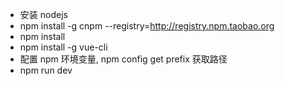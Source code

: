 * 安装 nodejs
* npm install -g cnpm --registry=http://registry.npm.taobao.org
* npm install
* npm install -g vue-cli
* 配置 npm 环境变量, npm config get prefix 获取路径
* npm run dev
